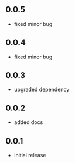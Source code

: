 ## 0.0.5
* fixed minor bug

## 0.0.4
* fixed minor bug

## 0.0.3
* upgraded dependency

## 0.0.2
* added docs

## 0.0.1
* initial release